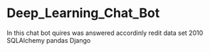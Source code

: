 # Deep_Learning_Chat_Bot
In this chat bot quires was answered accordinly redit data set 2010
SQLAlchemy
pandas
Django
